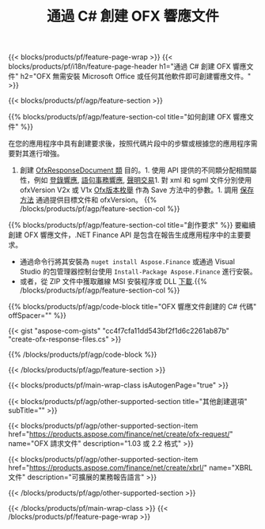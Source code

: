 ﻿---
title: 通過 C# 創建 OFX 響應文件
description: OFX 響應文件創建的示例代碼。使用 API 示例代碼在基於 .NET 的應用程序中生成批處理 OFX 響應文件。 
url: /zh-hant/net/create/ofx-response/
family: finance
platformtag: net
feature: create
informat: OFX Response
outformat: 
otherformats: OFX Response
---
{{< blocks/products/pf/feature-page-wrap >}}
{{< blocks/products/pf/i18n/feature-page-header h1="通過 C# 創建 OFX 響應文件" h2="OFX 無需安裝 Microsoft Office 或任何其他軟件即可創建響應文件。" >}}

{{< blocks/products/pf/agp/feature-section >}}

{{% blocks/products/pf/agp/feature-section-col title="如何創建 OFX 響應文件" %}}

在您的應用程序中具有創建要求後，按照代碼片段中的步驟或根據您的應用程序需要對其進行增強。

1. 創建 [OfxResponseDocument 類](https://apireference.aspose.com/finance/net/aspose.finance.ofx/ofxresponsedocument) 目的。1. 使用 API 提供的不同類分配相關屬性，例如 [登錄響應](https://apireference.aspose.com/finance/net/aspose.finance.ofx.signon/signonresponse),  [語句事務響應](https://apireference.aspose.com/finance/net/aspose.finance.ofx.bank/statementtransactionresponse), [聲明交易](https://apireference.aspose.com/finance/net/aspose.finance.ofx/statementtransaction)1. 對 xml 和 sgml 文件分別使用 ofxVersion V2x 或 V1x [Ofx版本枚舉](https://apireference.aspose.com/finance/net/aspose.finance.ofx/ofxversionenum) 作為 Save 方法中的參數。1. 調用 [保存方法](https://apireference.aspose.com/finance/net/aspose.finance.ofx/ofxresponsedocument/methods/save) 通過提供目標文件和 ofxVersion。
{{% /blocks/products/pf/agp/feature-section-col %}}

{{% blocks/products/pf/agp/feature-section-col title="創作要求" %}}
要繼續創建 OFX 響應文件，.NET Finance API 是包含在報告生成應用程序中的主要要求。 
- 通過命令行將其安裝為 ```nuget install Aspose.Finance``` 或通過 Visual Studio 的包管理器控制台使用 ```Install-Package Aspose.Finance``` 進行安裝。
- 或者，從 ZIP 文件中獲取離線 MSI 安裝程序或 DLL [下載](https://downloads.aspose.com/finance/net).{{% /blocks/products/pf/agp/feature-section-col %}}

{{% blocks/products/pf/agp/code-block title="OFX 響應文件創建的 C# 代碼" offSpacer="" %}}

{{< gist "aspose-com-gists" "cc4f7cfa11dd543bf2f1d6c2261ab87b" "create-ofx-response-files.cs" >}}

{{% /blocks/products/pf/agp/code-block %}}

{{< /blocks/products/pf/agp/feature-section >}}

{{< blocks/products/pf/main-wrap-class isAutogenPage="true" >}}

{{< blocks/products/pf/agp/other-supported-section title="其他創建選項" subTitle="" >}}

{{< blocks/products/pf/agp/other-supported-section-item href="https://products.aspose.com/finance/net/create/ofx-request/" name="OFX 請求文件" description="1.03 或 2.2 格式" >}}

{{< blocks/products/pf/agp/other-supported-section-item href="https://products.aspose.com/finance/net/create/xbrl/" name="XBRL 文件" description="可擴展的業務報告語言" >}}

{{< /blocks/products/pf/agp/other-supported-section >}}

{{< /blocks/products/pf/main-wrap-class >}}
{{< /blocks/products/pf/feature-page-wrap >}}